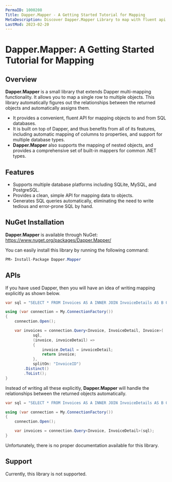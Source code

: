 ```yaml
---
PermaID: 1000208
Title: Dapper.Mapper - A Getting Started Tutorial for Mapping
MetaDescription: Discover Dapper.Mapper Library to map with fluent api mapping. Learn about Dapper.Mapper limitations and how to install it with NuGet.
LastMod: 2023-02-20
---
```


# Dapper.Mapper: A Getting Started Tutorial for Mapping

## Overview

**Dapper.Mapper** is a small library that extends Dapper multi-mapping functionality. It allows you to map a single row to multiple objects. This library automatically figures out the relationships between the returned objects and automatically assigns them.

 - It provides a convenient, fluent API for mapping objects to and from SQL databases.
 - It is built on top of Dapper, and thus benefits from all of its features, including automatic mapping of columns to properties, and support for multiple database types.
 - **Dapper.Mapper** also supports the mapping of nested objects, and provides a comprehensive set of built-in mappers for common .NET types.

## Features

 - Supports multiple database platforms including SQLite, MySQL, and PostgreSQL.
 - Provides a clean, simple API for mapping data to objects.
 - Generates SQL queries automatically, eliminating the need to write tedious and error-prone SQL by hand.

## NuGet Installation

**Dapper.Mapper** is available through NuGet: <a href="https://www.nuget.org/packages/Dapper.Mapper/" target="_blank">https://www.nuget.org/packages/Dapper.Mapper/</a>

You can easily install this library by running the following command:

```csharp
PM> Install-Package Dapper.Mapper
```

## APIs

If you have used Dapper, then you will have an idea of writing mapping explicitly as shown below.

```csharp
var sql = "SELECT * FROM Invoices AS A INNER JOIN InvoiceDetails AS B ON A.InvoiceID = B.InvoiceID;";

using (var connection = My.ConnectionFactory())
{
    connection.Open();

    var invoices = connection.Query<Invoice, InvoiceDetail, Invoice>(
            sql,
            (invoice, invoiceDetail) =>
            {
                invoice.Detail = invoiceDetail;
                return invoice;
            },
            splitOn: "InvoiceID")
        .Distinct()
        .ToList();
}
```

Instead of writing all these explicitly, **Dapper.Mapper** will handle the relationships between the returned objects automatically.

```csharp
var sql = "SELECT * FROM Invoices AS A INNER JOIN InvoiceDetails AS B ON A.InvoiceID = B.InvoiceID;";

using (var connection = My.ConnectionFactory())
{
    connection.Open();

    var invoices = connection.Query<Invoice, InvoiceDetail>(sql);
}
```

Unfortunately, there is no proper documentation available for this library.

## Support

Currently, this library is not supported.
